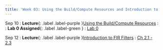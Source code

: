 ```yaml
---
title: 'Week 03: Using the Build/Compute Resources and Introduction to FIR Filters'
---
```


Sep 10
: **Lecture**{: .label .label-purple }[Using the Build/Compute Resources](#)
  : [](#)
: **Lab 0 Assigned**{: .label .label-green }
  : [Lab 0](https://www.gradescope.com/courses/862664)

Sep 12
: **Lecture**{: .label .label-purple }[Introduction to FIR Filters](#)
  : [Ch 2.1 - 2.3](../assets/pp4fpgas.pdf)
